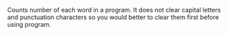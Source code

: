 Counts number of each word in a program. It does not clear capital letters and punctuation characters so you would better
to clear them first before using program.
